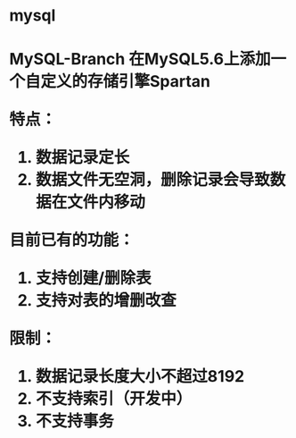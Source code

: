 mysql
=====

<h1>MySQL-Branch</ha>
在MySQL5.6上添加一个自定义的存储引擎Spartan<br />

<b>特点：</b><br />
<ol>
<li>数据记录定长</li>
<li>数据文件无空洞，删除记录会导致数据在文件内移动</li>
</ol>

<b>目前已有的功能：</b> <br />
<ol>
<li>支持创建/删除表</li>
<li>支持对表的增删改查</li>
</ol>

<b>限制：</b>
<ol>
<li>数据记录长度大小不超过8192</li>
<li>不支持索引（开发中）</li>
<li>不支持事务</li>
</ol>

